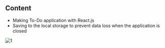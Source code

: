 ## Content
- Making To-Do application with React.js
- Saving to the local storage to prevent data loss when the application is closed

![1](https://user-images.githubusercontent.com/46905124/111844090-606be600-8913-11eb-8ef5-72e7bae9fb97.png)
